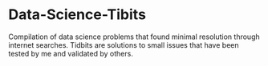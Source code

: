 # Data-Science-Tibits
Compilation of data science problems that found minimal resolution through internet searches. Tidbits are solutions to small issues that have been tested by me and validated by others.
